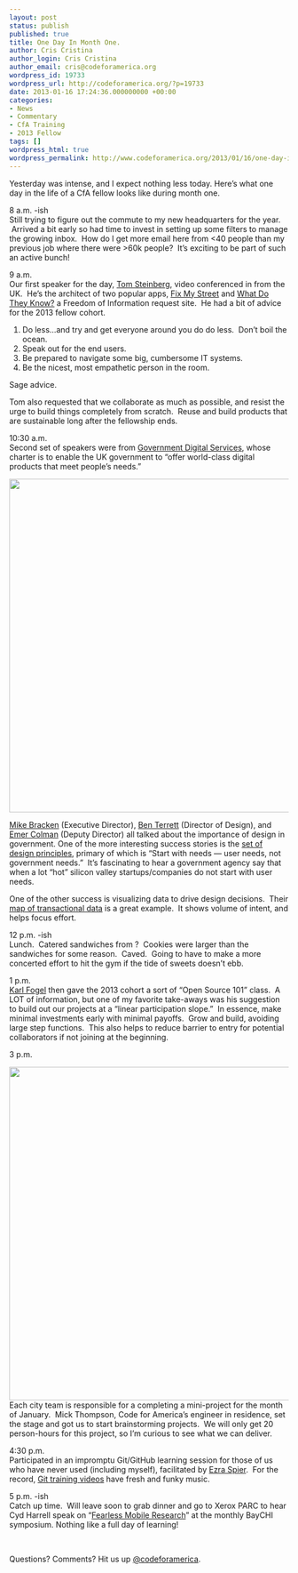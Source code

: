```yaml
---
layout: post
status: publish
published: true
title: One Day In Month One.
author: Cris Cristina
author_login: Cris Cristina
author_email: cris@codeforamerica.org
wordpress_id: 19733
wordpress_url: http://codeforamerica.org/?p=19733
date: 2013-01-16 17:24:36.000000000 +00:00
categories:
- News
- Commentary
- CfA Training
- 2013 Fellow
tags: []
wordpress_html: true
wordpress_permalink: http://www.codeforamerica.org/2013/01/16/one-day-in-month-one/
---
```


<p>Yesterday was intense, and I expect nothing less today. Here’s what one day in the life of a CfA fellow looks like during month one.</p>
<p>8 a.m. -ish<br/>
Still trying to figure out the commute to my new headquarters for the year.  Arrived a bit early so had time to invest in setting up some filters to manage the growing inbox.  How do I get more email here from &lt;40 people than my previous job where there were &gt;60k people?  It’s exciting to be part of such an active bunch!</p>
<p>9 a.m.<br/>
Our first speaker for the day, <a href="https://twitter.com/steiny">Tom Steinberg</a>, video conferenced in from the UK.  He’s the architect of two popular apps, <a href="http://www.fixmystreet.com/">Fix My Street</a> and <a href="http://www.whatdotheyknow.com/">What Do They Know?</a> a Freedom of Information request site.  He had a bit of advice for the 2013 fellow cohort.</p>
<ol>
<li>Do less…and try and get everyone around you do do less.  Don’t boil the ocean.</li>
<li>Speak out for the end users.</li>
<li>Be prepared to navigate some big, cumbersome IT systems.</li>
<li>Be the nicest, most empathetic person in the room.</li>
</ol>
<p>Sage advice.</p>
<p>Tom also requested that we collaborate as much as possible, and resist the urge to build things completely from scratch.  Reuse and build products that are sustainable long after the fellowship ends.</p>
<p>10:30 a.m.<br/>
Second set of speakers were from <a href="http://digital.cabinetoffice.gov.uk/">Government Digital Services</a>, whose charter is to enable the UK government to “offer world-class digital products that meet people’s needs.”</p>
<p><img alt="" src="https://lh4.googleusercontent.com/CzqGhuMJxUX1XIo4qA50JvjLuWlBZ5rb9QkZ8GVKPu5-yE9jC-9sJekLXrPthbrvEdK29kCGI9sV6GwQHGeflMUHEEhDEPlTPinGIlT01wHxMT2dkDg" width="600px"/></p>
<p><a href="https://twitter.com/MTBracken">Mike Bracken</a> (Executive Director), <a href="http://twitter.com/benterrett">Ben Terrett</a> (Director of Design), and <a href="https://twitter.com/emercoleman">Emer Colman</a> (Deputy Director) all talked about the importance of design in government. One of the more interesting success stories is the <a href="https://www.gov.uk/designprinciples">set of design principles</a>, primary of which is “Start with needs — user needs, not government needs.”  It’s fascinating to hear a government agency say that when a lot “hot” silicon valley startups/companies do not start with user needs.</p>
<p>One of the other success is visualizing data to drive design decisions.  Their <a href="http://transactionalservices.alphagov.co.uk/">map of transactional data</a> is a great example.  It shows volume of intent, and helps focus effort.</p>
<p>12 p.m. -ish<br/>
Lunch.  Catered sandwiches from ?  Cookies were larger than the sandwiches for some reason.  Caved.  Going to have to make a more concerted effort to hit the gym if the tide of sweets doesn’t ebb.</p>
<p>1 p.m.<br/>
<a href="https://twitter.com/kfogel">Karl Fogel</a> then gave the 2013 cohort a sort of “Open Source 101” class.  A LOT of information, but one of my favorite take-aways was his suggestion to build out our projects at a “linear participation slope.”  In essence, make minimal investments early with minimal payoffs.  Grow and build, avoiding large step functions.  This also helps to reduce barrier to entry for potential collaborators if not joining at the beginning.</p>
<p>3 p.m.</p>
<p><img alt="" src="https://lh4.googleusercontent.com/GSbOXvAwGaBf93CBDdtPJf32G0xD4ChaV6-CW1YAkJexyydFl-NSMK93gLPooJYM5FzQgqqTXqsI5ntMJ_XhZRJOWFzTsjQGzrto_mLwdDPEssQI1e0" width="600px"/><br/>
Each city team is responsible for a completing a mini-project for the month of January.  Mick Thompson, Code for America’s engineer in residence, set the stage and got us to start brainstorming projects.  We will only get 20 person-hours for this project, so I’m curious to see what we can deliver.</p>
<p>4:30 p.m.<br/>
Participated in an impromptu Git/GitHub learning session for those of us who have never used (including myself), facilitated by <a href="https://twitter.com/ahhrrr">Ezra Spier</a>.  For the record, <a href="http://git-scm.com/videos">Git training videos</a> have fresh and funky music.</p>
<p>5 p.m. -ish<br/>
Catch up time.  Will leave soon to grab dinner and go to Xerox PARC to hear Cyd Harrell speak on “<a href="http://www.baychi.org/program/#1">Fearless Mobile Research</a>” at the monthly BayCHI symposium. Nothing like a full day of learning!</p>
<p> </p>
<p>Questions? Comments? Hit us up <a href="http://twitter.com/codeforamerica" target="_blank">@codeforamerica</a>.</p>
<p> </p>
